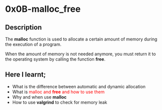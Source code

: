 # 0x0B-malloc_free

## Description
The **malloc** function is used to allocate a certain amount of memory during the execution of a program. 

When the amount of memory is not needed anymore, you must return it to the operating system by calling the function **free**.
## Here I learnt;
* What is the difference between automatic and dynamic allocation
* What is <span style="color:red">malloc<span> and **free** and how to use them
* Why and when use **malloc**
* How to use **valgrind** to check for memory leak

